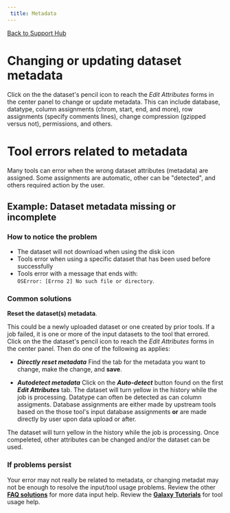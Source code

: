 ```yaml
---
 title: Metadata
---
```

[Back to Support Hub](/src/support/index.md)

# Changing or updating dataset metadata

Click on the the dataset's pencil icon to reach the _Edit Attributes_ forms in the center panel to change or update metadata. This can include database, datatype, column assignments (chrom, start, end, and more), row assignments (specify comments lines), change compression (gzipped versus not), permissions, and others.

# Tool errors related to metadata

Many tools can error when the wrong dataset attributes (metadata) are assigned. Some assignments are automatic, other can be "detected", and others required action by the user. 

## Example: Dataset metadata missing or incomplete


### How to notice the problem

 * The dataset will not download when using the disk icon
 * Tools error when using a specific dataset that has been used before successfully
 * Tools error with a message that ends with: `OSError: [Errno 2] No such file or directory`. 
 

### Common solutions

**Reset the dataset(s) metadata**. 

This could be a newly uploaded dataset or one created by prior tools. If a job failed, it is one or more of the input datasets to the tool that errored. Click on the the dataset's pencil icon to reach the _Edit Attributes_ forms in the center panel. Then do one of the following as applies:

  * _**Directly reset metadata**_ Find the tab for the metadata you want to change, make the change, and **save**. 
  
  * _**Autodetect metadata**_ Click on the _**Auto-detect**_ button found on the first _**Edit Attributes**_ tab. The dataset will turn yellow in the history while the job is processing. Datatype can often be detected as can column assigments. Database assignments are either made by upstream tools based on the those tool's input database assignments **or** are made directly by user upon data upload or after. 
  
The dataset will turn yellow in the history while the job is processing. Once compeleted, other attributes can be changed and/or the dataset can be used.

### **If problems persist**

Your error may not really be related to metadata, or changing metadat may not be enough to resolve the input/tool usage problems. Review the other **[FAQ solutions](/src/support/#troubleshooting)** for more data input help. Review the **[Galaxy Tutorials](/src/support/learn/index.md)** for tool usage help.
